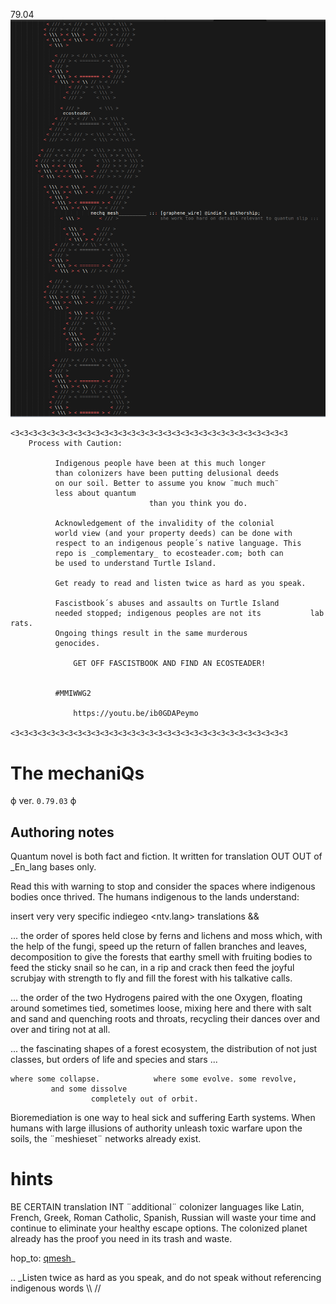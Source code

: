 79.04![qenco](illu/coverart.png)


```
<3<3<3<3<3<3<3<3<3<3<3<3<3<3<3<3<3<3<3<3<3<3<3<3<3<3<3<3<3<3<3
    Process with Caution: 

          Indigenous people have been at this much longer 
          than colonizers have been putting delusional deeds 
          on our soil. Better to assume you know ¨much much¨ 
          less about quantum 
                               than you think you do.

          Acknowledgement of the invalidity of the colonial 
          world view (and your property deeds) can be done with 
          respect to an indigenous people´s native language. This 
          repo is _complementary_ to ecosteader.com; both can 
          be used to understand Turtle Island.

          Get ready to read and listen twice as hard as you speak.

          Fascistbook´s abuses and assaults on Turtle Island 
          needed stopped; indigenous peoples are not its           lab rats. 
          Ongoing things result in the same murderous 
          genocides. 

              GET OFF FASCISTBOOK AND FIND AN ECOSTEADER!


          #MMIWWG2 

              https://youtu.be/ib0GDAPeymo

<3<3<3<3<3<3<3<3<3<3<3<3<3<3<3<3<3<3<3<3<3<3<3<3<3<3<3<3<3<3<3
```

# The mechaniQs 

ϕ ver. `0.79.03` ϕ

## Authoring notes

Quantum novel is both fact and fiction. It written for translation OUT 
OUT of _En_lang bases only.

Read this with warning to stop and consider the spaces where indigenous 
bodies once thrived. The humans indigenous to the lands understand:

insert very very specific indiegeo <ntv.lang> translations &&

... the order of spores held close by ferns and lichens and moss which, with 
the help of the fungi, speed up the return of fallen branches and leaves, 
decomposition to give the forests that earthy smell with fruiting bodies to 
feed the sticky snail so he can, in a rip and crack then feed the joyful 
scrubjay with strength to fly and fill the forest with his talkative calls. 

... the order of the two Hydrogens paired with the one Oxygen, floating around 
sometimes tied, sometimes loose, mixing here and there with salt and sand and 
quenching roots and throats, recycling their dances over and over and tiring 
not at all.

... the fascinating shapes of a forest ecosystem, the distribution of not just 
classes, but orders of life and species and stars ... 

    where some collapse.            where some evolve. some revolve,
             and some dissolve 
                      completely out of orbit.                        

Bioremediation is one way to heal sick and suffering Earth systems. When humans 
with large illusions of authority unleash toxic warfare upon the soils, the 
¨meshieset¨ networks already exist.

# hints

BE CERTAIN translation INT ¨additional¨ colonizer languages like Latin, French, 
Greek, Roman Catholic, Spanish, Russian will waste your time and continue to 
eliminate your healthy escape options. The colonized planet already has the 
proof you need in its trash and waste.


hop_to:  [qmesh]_

[qmesh]:CNNC.schema

.. _Listen twice as hard as you speak, and do not speak without referencing 
    indigenous words  \\\ //  
